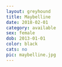 ```yaml
---
layout: greyhound
title: Maybelline
date: 2018-02-01
category: available
sex: female
dob: 2013-01-01
color: black
cats: no
pic: maybelline.jpg
---
```


